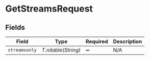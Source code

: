 # GetStreamsRequest


## Fields

| Field               | Type                | Required            | Description         |
| ------------------- | ------------------- | ------------------- | ------------------- |
| `streamsonly`       | *T.nilable(String)* | :heavy_minus_sign:  | N/A                 |